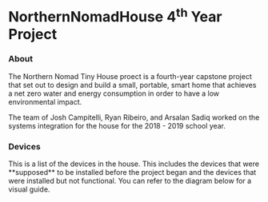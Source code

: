 # NorthernNomadHouse 4<sup>th</sup> Year Project #

<h3>About</h3>
The Northern Nomad Tiny House proect is a fourth-year capstone project that set out to design and build a small, portable, smart home that achieves a net zero water and energy consumption in  order to have a low environmental impact. 

The team of Josh Campitelli, Ryan Ribeiro, and Arsalan Sadiq worked on the systems integration for the house for the 2018 - 2019 school year.

<h3>Devices</h3>
This is a list of the devices in the house. This includes the devices that were **supposed** to be installed before the project began and the devices that were installed but not functional. You can refer to the diagram below for a visual guide.

